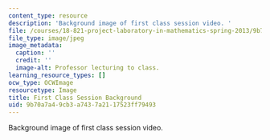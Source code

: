 ```yaml
---
content_type: resource
description: 'Background image of first class session video. '
file: /courses/18-821-project-laboratory-in-mathematics-spring-2013/9b70a7a49cb3a7437a2117523ff79493_MIT18_821S13_first_class_bg.jpg
file_type: image/jpeg
image_metadata:
  caption: ''
  credit: ''
  image-alt: Professor lecturing to class.
learning_resource_types: []
ocw_type: OCWImage
resourcetype: Image
title: First Class Session Background
uid: 9b70a7a4-9cb3-a743-7a21-17523ff79493
---
```

Background image of first class session video. 

